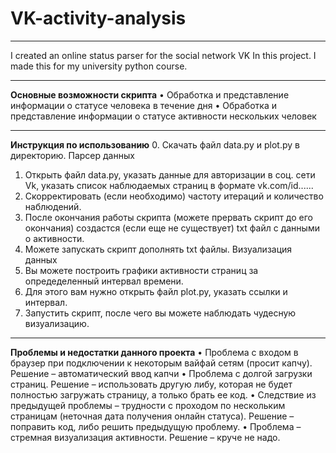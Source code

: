 # VK-activity-analysis
***
I created an online status parser for the social network VK In this project. I made this for my university python course.

***
__Основные возможности скрипта__
•	Обработка и представление информации о статусе человека в течение дня
•	Обработка и представление информации о статусе активности нескольких человек

***
__Инструкция по использованию__
0. Скачать файл data.py и plot.py в директорию.
Парсер данных
1. Открыть файл data.py, указать данные для авторизации в соц. сети Vk, указать список наблюдаемых страниц в формате vk.com/id......
2. Скорректировать (если необходимо) частоту итераций и количество наблюдений.
3. После окончания работы скрипта (можете прервать скрипт до его окончания) создастся (если еще не существует) txt файл с данными о активности.
4. Можете запускать скрипт дополнять txt файлы.
Визуализация данных
1. Вы можете построить графики активности страниц за опредеделенный интервал времени.
2. Для этого вам нужно открыть файл plot.py, указать ссылки и интервал.
3. Запустить скрипт, после чего вы можете наблюдать чудесную визуализацию.

***
__Проблемы и недостатки данного проекта__
•	Проблема с входом в браузер при подключении к некоторым вайфай сетям (просит капчу). Решение – автоматический ввод капчи
•	Проблема с долгой загрузки страниц. Решение – использовать другую либу, которая не будет полностью загружать страницу, а только брать ее код.
•	Следствие из предыдущей проблемы – трудности с проходом по нескольким страницам (неточная дата получения онлайн статуса). Решение – поправить код, либо решить предыдущую проблему.
•	Проблема – стремная визуализация активности. Решение – круче не надо.
